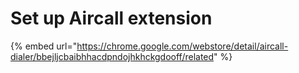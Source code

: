 # Set up Aircall extension

{% embed url="https://chrome.google.com/webstore/detail/aircall-dialer/bbejljcbaibhhacdpndojhkhckgdooff/related" %}
